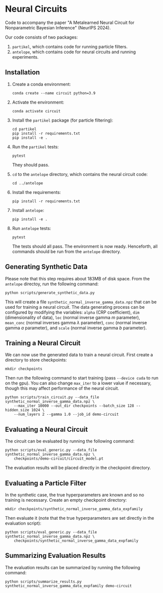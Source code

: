 # Neural Circuits

Code to accompany the paper "A Metalearned Neural Circuit for Nonparametric Bayesian Inference" (NeurIPS 2024).

Our code consists of two packages:

1. `partikel`, which contains code for running particle filters.
2. `antelope`, which contains code for neural circuits and running experiments.

## Installation

1. Create a conda environment:

    ```
    conda create --name circuit python=3.9
    ```

1. Activate the environment:

    ```
    conda activate circuit
    ```

1. Install the `partikel` package (for particle filtering):

    ```
    cd partikel
    pip install -r requirements.txt
    pip install -e .
    ```

1. Run the `partikel` tests:

    ```
    pytest
    ```

    They should pass.

1. `cd` to the `antelope` directory, which contains the neural circuit code:

    ```
    cd ../antelope
    ```

1. Install the requirements:

    ```
    pip install -r requirements.txt
    ```

1. Install `antelope`:

    ```
    pip install -e .
    ```
    
1. Run `antelope` tests:

    ```
    pytest
    ```

    The tests should all pass. The environment is now ready. Henceforth, all commands should be run from the `antelope` directory.

## Generating Synthetic Data

Please note that this step requires about 183MB of disk space. From the `antelope` directoy, run the following command:

```
python scripts/generate_synthetic_data.py
```

This will create a file `synthetic_normal_inverse_gamma_data.npz` that can be used for training a neural circuit. The data generating process can be configured by modifying the variables: `alpha` (CRP coefficient), `dim` (dimensionality of data), `loc` (normal inverse gamma $m$ parameter), `mean_conc` (normal inverses gamma $\lambda$ parameter), `conc` (normal inverse gamma $a$ parameter), and `scale` (normal inverse gamma $b$ parameter).

## Training a Neural Circuit

We can now use the generated data to train a neural circuit. First create a directory to store checkpoints:

```
mkdir checkpoints
```

Then run the following command to start training (pass `--device cuda` to run on the gpu). You can also change `max_iter` to a lower value if necessary, though this may affect performance of the neural circuit.

```
python scripts/train_circuit.py --data_file synthetic_normal_inverse_gamma_data.npz \
    --max_iter 10000 --out_dir checkpoints --batch_size 128 --hidden_size 1024 \
    --num_layers 2 --gamma 1.0 --job_id demo-circuit
```

## Evaluating a Neural Circuit

The circuit can be evaluated by running the following command:

```
python scripts/eval_generic.py --data_file synthetic_normal_inverse_gamma_data.npz \
    checkpoints/demo-circuit/circuit_model.pt
```

The evaluation results will be placed directly in the checkpoint directory.

## Evaluating a Particle Filter

In the synthetic case, the true hyperparameters are known and so no training is necessary. Create an empty checkpoint directory:

```
mkdir checkpoints/synthetic_normal_inverse_gamma_data_expfamily
```

Then evaluate it (note that the true hyperparameters are set directly in the evaluation script):

```
python scripts/eval_generic.py --data_file synthetic_normal_inverse_gamma_data.npz \
    checkpoints/synthetic_normal_inverse_gamma_data_expfamily
```

## Summarizing Evaluation Results

The evaluation results can be summarized by running the following command:

```
python scripts/summarize_results.py synthetic_normal_inverse_gamma_data_expfamily demo-circuit
```

